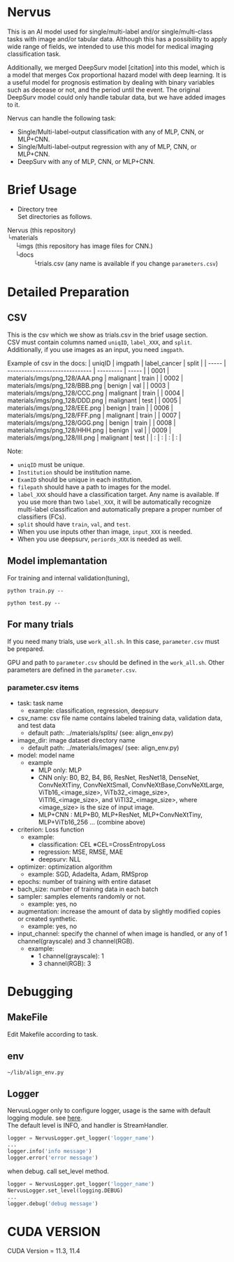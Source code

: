 # Nervus
This is an AI model used for single/multi-label and/or single/multi-class tasks with image and/or tabular data.
Although this has a possibility to apply wide range of fields, we intended to use this model for medical imaging classification task.

Additionally, we merged DeepSurv model [citation] into this model, which is a model that merges Cox proportional hazard model with deep learning. It is a useful model for prognosis estimation by dealing with binary variables such as decease or not, and the period until the event. The original DeepSurv model could only handle tabular data, but we have added images to it.  

Nervus can handle the following task:
- Single/Multi-label-output classification with any of MLP, CNN, or MLP+CNN.
- Single/Multi-label-output regression with any of MLP, CNN, or MLP+CNN.
- DeepSurv with any of MLP, CNN, or MLP+CNN.

# Brief Usage
- Directory tree  
Set directories as follows.  

Nervus (this repository)  
   └materials   
　     └imgs (this repository has image files for CNN.)  
 　    └docs  
　　　　  └trials.csv (any name is available if you change `parameters.csv`)

# Detailed Preparation
## CSV
This is the csv which we show as trials.csv in the brief usage section.  
CSV must contain columns named `uniqID`, `label_XXX`, and `split`. Additionally, if you use images as an input, you need `imgpath`.

Example of csv in the docs:
| uniqID |             imgpath            | label_cancer | split |
| -----  | ------------------------------ |  ---------   | ----- |
| 0001   | materials/imgs/png_128/AAA.png | malignant    | train |
| 0002   | materials/imgs/png_128/BBB.png | benign       | val   |
| 0003   | materials/imgs/png_128/CCC.png | malignant    | train |
| 0004   | materials/imgs/png_128/DDD.png | malignant    | test  |
| 0005   | materials/imgs/png_128/EEE.png | benign       | train |
| 0006   | materials/imgs/png_128/FFF.png | malignant    | train |
| 0007   | materials/imgs/png_128/GGG.png | benign       | train |
| 0008   | materials/imgs/png_128/HHH.png | benign       | val   |
| 0009   | materials/imgs/png_128/III.png | malignant    | test  |
| :      | :                              | :            | :     |

Note:
- `uniqID` must be unique.
- `Institution` should be institution name.
- `ExamID` should be unique in each institution.
- `filepath` should have a path to images for the model.
- `label_XXX` should have a classification target. Any name is available. If you use more than two `label_XXX`, it will be automatically recognize multi-label classification and automatically prepare a proper number of classifiers (FCs). 
- `split` should have `train`, `val`, and `test`.
- When you use inputs other than image, `input_XXX` is needed. 
- When you use deepsurv, `periords_XXX` is needed as well.


## Model implemantation
For training and internal validation(tuning), 

`python train.py --`

`python test.py --`

## For many trials
If you need many trials, use `work_all.sh`. In this case, `parameter.csv` must be prepared.

GPU and path to `parameter.csv` should be defined in the `work_all.sh`.
Other parameters are defined in the `parameter.csv`. 

### parameter.csv items
- task: task name
  - example: classification, regression, deepsurv
- csv_name: csv file name contains labeled training data, validation data, and test data
  - default path: ../materials/splits/ (see: align_env.py)
- image_dir: image dataset directory name
  - default path: ../materials/images/ (see: align_env.py)
- model: model name
  - example
    - MLP only: MLP
    - CNN only: B0, B2, B4, B6, ResNet, ResNet18, DenseNet, ConvNeXtTiny, ConvNeXtSmall, ConvNeXtBase,ConvNeXtLarge, ViTb16_<image_size>, ViTb32_<image_size>, ViTl16_<image_size>, and ViTl32_<image_size>, where <image_size> is the size of input image.
    - MLP+CNN : MLP+B0, MLP+ResNet, MLP+ConvNeXtTiny, MLP+ViTb16_256 ... (combine above)
- criterion: Loss function
  - example: 
    - classification: CEL ※CEL=CrossEntropyLoss
    - regression: MSE, RMSE, MAE
    - deepsurv: NLL
- optimizer: optimization algorithm
  - example: SGD, Adadelta, Adam, RMSprop
- epochs: number of training with entire dataset 
- bach_size: number of training data in each batch
- sampler: samples elements randomly or not.
  - example: yes, no
- augmentation: increase the amount of data by slightly modified copies or created synthetic.
  - example: yes, no
- input_channel: specify the channel of when image is handled, or any of 1 channel(grayscale) and 3 channel(RGB).
  - example:
    - 1 channel(grayscale): 1
    - 3 channel(RGB): 3


# Debugging
## MakeFile
Edit Makefile according to task.

## env
`~/lib/align_env.py`

## Logger
NervusLogger
only to configure logger, usage is the same with default logging module. see [here](https://docs.python.org/3/howto/logging.html).  
The default level is INFO, and handler is StreamHandler.
```py
logger = NervusLogger.get_logger('logger_name')
...
logger.info('info message')
logger.error('error message')
```
when debug. call set_level method.
```py
logger = NervusLogger.get_logger('logger_name')
NervusLogger.set_level(logging.DEBUG)
...
logger.debug('debug message')
```
# CUDA VERSION
CUDA Version = 11.3, 11.4
